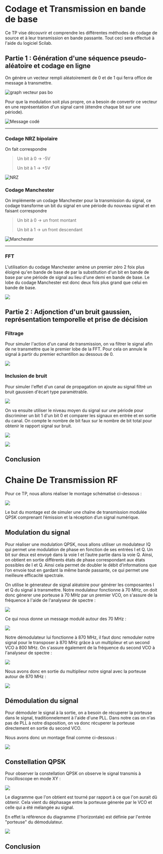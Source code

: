 # Codage et Transmission en bande de base

Ce TP vise découvrir et comprendre les différentes méthodes de codage de source et à leur transmission en bande passante. Tout ceci sera effectué à l'aide du logiciel Scilab.

## Partie 1 : Génération d'une séquence pseudo-aléatoire et codage en ligne

On génère un vecteur rempli aléatoirement de 0 et de 1 qui ferra office de message à transmettre. 

![graph vecteur pas bo](https://github.com/melurne/TP_TIM/blob/master/images/Scilab/Message%20binaire.PNG)

Pour que la modulation soit plus propre, on a besoin de convertir ce vecteur en une représentation d'un signal carré (étendre chaque bit sur une période).

![Message codé](https://github.com/melurne/TP_TIM/blob/master/images/Scilab/info%20cod%C2%82e.PNG)

---

### Codage NRZ bipolaire

On fait correspondre 

> Un bit à 0 -> -5V
> 
> Un bit à 1 -> +5V

![NRZ](https://github.com/melurne/TP_TIM/blob/master/images/Scilab/info%20cod%C2%82e%20bip.PNG)

### Codage Manchester

On implémente un codage Manchester pour la transmission du signal, ce codage transforme un bit du signal en une période du nouveau signal et en faisant correspondre

> Un bit à 0 -> un front montant
> 
> Un bit à 1 -> un front descendant

![Manchester](https://github.com/melurne/TP_TIM/blob/master/images/Scilab/mach%20%2B%20bip.PNG)

---

### FFT

L'utilisation du codage Manchester amène un premier zéro 2 foix plus éloigné qu'en bande de base de par la substitution d'un bit en bande de base par une période de signal au lieu d'une demi en bande de base. Le lobe du codage Manchester est donc deux fois plus grand que celui en bande de base.

 ![](https://github.com/melurne/TP_TIM/blob/master/images/Scilab/dsp%20100.PNG)

## Partie 2 : Adjonction d'un bruit gaussien, représentation temporelle et prise de décision

### Filtrage

Pour simuler l'action d'un canal de transmission, on va filtrer le signal afin de ne transmettre que le premier lobe de la FFT. Pour cela on annule le signal à partir du premier echantillon au dessous de 0.

![](https://github.com/melurne/TP_TIM/blob/master/images/Scilab/filtrage%20nrz.PNG)

### Inclusion de bruit

Pour simuler l'effet d'un canal de propagation on ajoute au signal filtré un bruit gaussien d'écart type paramètrable.

![](https://github.com/melurne/TP_TIM/blob/master/images/Scilab/Signal%20%2B%20bruit.PNG)

On va ensuite utiliser le niveau moyen du signal sur une période pour discriminer un bit 1 d'un bit 0 et comparer les signaux en entrée et en sortie du canal. On compte le nombre de bit faux sur le nombre de bit total pour obtenir le rapport signal sur bruit.

![](https://github.com/melurne/TP_TIM/blob/master/images/Scilab/signal%20filtr%C2%82.PNG)

![](https://github.com/melurne/TP_TIM/blob/master/images/Scilab/Signal_recompose.PNG)

## Conclusion


# Chaine De Transmission RF

Pour ce TP, nous allons réaliser le montage schématisé ci-dessous :

![](https://github.com/melurne/TP_TIM/blob/master/images/ChaineDeTransmission/SchemaChaineDeTranmission.png)

Le but du montage est de simuler une chaîne de transmission modulée QPSK comprenant l’émission et la réception d’un signal numérique.


## Modulation du signal

Pour réaliser une modulation QPSK, nous allons utiliser un modulateur IQ qui permet une modulation de phase en fonction de ses entrées I et Q. Un bit sur deux est envoyé dans la voie I et l’autre partie dans la voie Q. Ainsi, on obtient en sortie différents états de phase correspondant aux états possibles de I et Q. Ainsi cela permet de doubler le débit d’informations que l’on envoie tout en gardant la même bande passante, ce qui permet une meilleure efficacité spectrale.

On utilise le génerateur de signal aléatoire pour générer les composantes I et Q du signal à transmettre. Notre modulateur fonctionne à 70 MHz, on doit donc génerer une porteuse à 70 MHz par un premier VCO, on s'assure de la fréquence à l'aide de l'analyseur de spectre :

![](https://github.com/melurne/TP_TIM/blob/master/images/ChaineDeTransmission/VCO1.jpg)

Ce qui nous donne un message modulé autour des 70 MHz :

![](https://github.com/melurne/TP_TIM/blob/master/images/ChaineDeTransmission/MessageModul%C3%A9.jpg)

Notre démodulateur lui fonctionne à 870 MHz, il faut donc remoduler notre signal pour le transposer à 870 MHz grâce à un multiplieur et un second VCO à 800 MHz. On s'assure également de la fréquence du second VCO à l'analyseur de spectre :

![](https://github.com/melurne/TP_TIM/blob/master/images/ChaineDeTransmission/VCO2.jpg)

Nous avons donc en sortie du multiplieur notre signal avec la porteuse autour de 870 MHz :

![](https://github.com/melurne/TP_TIM/blob/master/images/ChaineDeTransmission/Message%2BPorteuse.jpg)

## Démodulation du signal

Pour démoduler le signal à la sortie, on a besoin de récuperer la porteuse dans le signal, traditionnelement à l'aide d'une PLL. Dans notre cas on n'as pas de PLL à notre disposition, on va donc récuperer la porteuse directement en sortie du second VCO.

Nous avons donc un montage final comme ci-dessous :

![](https://github.com/melurne/TP_TIM/blob/master/images/ChaineDeTransmission/Montage.jpg)

## Constellation QPSK

Pour observer la constellation QPSK on observe le signal transmis à l'oscilloscope en mode XY :

![](https://github.com/melurne/TP_TIM/blob/master/images/ChaineDeTransmission/Constellation.jpg)

Le diagramme que l'on obtient est tourné par rapport à ce que l'on aurait dû obtenir. Cela vient du déphasage entre la porteuse génerée par le VCO et celle qui a été mélangée au signal.

En effet la référence du diagramme (l'horizontale) est définie par l'entrée "porteuse" du démodulateur.

![](https://github.com/melurne/TP_TIM/blob/master/images/ChaineDeTransmission/schema_constellation.png)

## Conclusion

